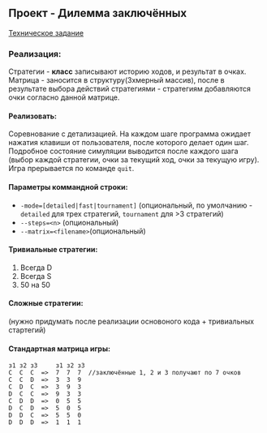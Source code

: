 ## Проект - Дилемма заключённых
[Техническое задание](https://docs.google.com/document/d/1--FpmFFmrvJVK8fyuw-73rmmw7O76_qR5usYF-jHQn8/edit)

### Реализация:
Стратегии - **класс**
записывают историю ходов, и результат в очках.
Матрица - заносится в структуру(3хмерный массив), после в результате выбора действий стратегиями - стратегиям добавляются очки согласно данной матрице.

#### Реализовать:
Соревнование с детализацией. На каждом шаге программа ожидает нажатия клавиши от пользователя, после которого делает один шаг. Подробное состояние симуляции выводится после каждого шага (выбор каждой стратегии, очки за текущий ход, очки за текущую игру).
Игра прерывается по команде `quit`.

#### Параметры коммандной строки:
* `-mode=[detailed|fast|tournament]` (опциональный, по умолчанию - `detailed` для трех стратегий, `tournament` для >3 стратегий)
* `--steps=<n>` (опциональный)
* `--matrix=<filename>`(опциональный)

#### Тривиальные стратегии:
1.  Всегда D
2.  Всегда S
3.  50 на 50

#### Сложные стратегии:
(нужно придумать после реализации основоного кода + тривиальных стартегий)

#### Стандартная матрица игры:
    з1 з2 з3     з1 з2 з3
    С  С  С  =>  7  7  7  //заключённые 1, 2 и 3 получают по 7 очков
    C  C  D  =>  3  3  9
    C  D  C  =>  3  9  3
    D  C  C  =>  9  3  3
    C  D  D  =>  0  5  5
    D  C  D  =>  5  0  5
    D  D  C  =>  5  5  0
    D  D  D  =>  1  1  1